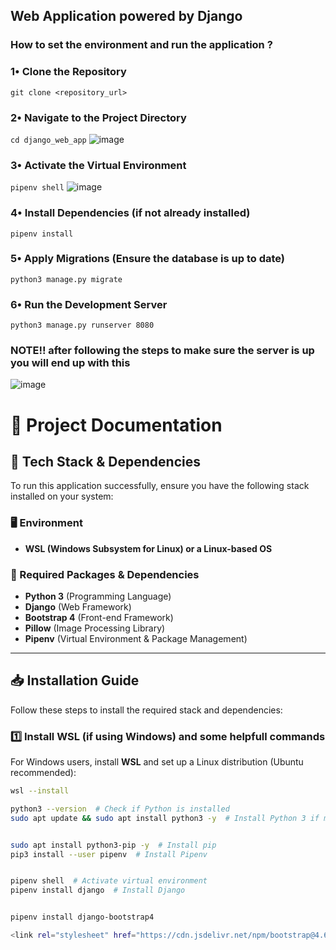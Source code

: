 ## Web Application powered by Django 
### How to set the environment and run the application ?

### 1• Clone the Repository
` git clone <repository_url> `
 
### 2• Navigate to the Project Directory
` cd django_web_app `
![image](https://github.com/user-attachments/assets/a484a953-f974-47b3-b0d6-7d693a3060e2)

### 3• Activate the Virtual Environment
` pipenv shell `
![image](https://github.com/user-attachments/assets/c3989031-ed25-419b-b058-8947a6ae95a0)

### 4• Install Dependencies (if not already installed)
` pipenv install `

### 5• Apply Migrations (Ensure the database is up to date)
` python3 manage.py migrate `

### 6• Run the Development Server
` python3 manage.py runserver 8080 `

### NOTE!! after following the steps to make sure the server is up you will end up with this
![image](https://github.com/user-attachments/assets/343a6012-9d79-4b46-94c9-d638ade123ff)


# 📘 Project Documentation  

## 🚀 Tech Stack & Dependencies  

To run this application successfully, ensure you have the following stack installed on your system:  

### **🖥️ Environment**  
- **WSL (Windows Subsystem for Linux) or a Linux-based OS**  

### **🔧 Required Packages & Dependencies**  
- **Python 3** (Programming Language)  
- **Django** (Web Framework)  
- **Bootstrap 4** (Front-end Framework)  
- **Pillow** (Image Processing Library)  
- **Pipenv** (Virtual Environment & Package Management)  

---

## 📥 Installation Guide  

Follow these steps to install the required stack and dependencies:  

### **1️⃣ Install WSL (if using Windows) and some helpfull commands**  
For Windows users, install **WSL** and set up a Linux distribution (Ubuntu recommended):  
```bash
wsl --install

python3 --version  # Check if Python is installed
sudo apt update && sudo apt install python3 -y  # Install Python 3 if missing


sudo apt install python3-pip -y  # Install pip
pip3 install --user pipenv  # Install Pipenv


pipenv shell  # Activate virtual environment
pipenv install django  # Install Django


pipenv install django-bootstrap4

<link rel="stylesheet" href="https://cdn.jsdelivr.net/npm/bootstrap@4.6.0/dist/css/bootstrap.min.css">



